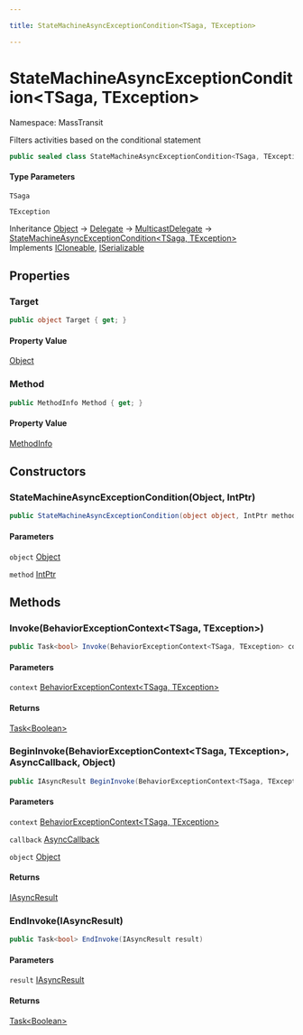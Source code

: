 ```yaml
---

title: StateMachineAsyncExceptionCondition<TSaga, TException>

---
```


# StateMachineAsyncExceptionCondition\<TSaga, TException\>

Namespace: MassTransit

Filters activities based on the conditional statement

```csharp
public sealed class StateMachineAsyncExceptionCondition<TSaga, TException> : MulticastDelegate, ICloneable, ISerializable
```

#### Type Parameters

`TSaga`<br/>

`TException`<br/>

Inheritance [Object](https://learn.microsoft.com/en-us/dotnet/api/system.object) → [Delegate](https://learn.microsoft.com/en-us/dotnet/api/system.delegate) → [MulticastDelegate](https://learn.microsoft.com/en-us/dotnet/api/system.multicastdelegate) → [StateMachineAsyncExceptionCondition\<TSaga, TException\>](../masstransit/statemachineasyncexceptioncondition-2)<br/>
Implements [ICloneable](https://learn.microsoft.com/en-us/dotnet/api/system.icloneable), [ISerializable](https://learn.microsoft.com/en-us/dotnet/api/system.runtime.serialization.iserializable)

## Properties

### **Target**

```csharp
public object Target { get; }
```

#### Property Value

[Object](https://learn.microsoft.com/en-us/dotnet/api/system.object)<br/>

### **Method**

```csharp
public MethodInfo Method { get; }
```

#### Property Value

[MethodInfo](https://learn.microsoft.com/en-us/dotnet/api/system.reflection.methodinfo)<br/>

## Constructors

### **StateMachineAsyncExceptionCondition(Object, IntPtr)**

```csharp
public StateMachineAsyncExceptionCondition(object object, IntPtr method)
```

#### Parameters

`object` [Object](https://learn.microsoft.com/en-us/dotnet/api/system.object)<br/>

`method` [IntPtr](https://learn.microsoft.com/en-us/dotnet/api/system.intptr)<br/>

## Methods

### **Invoke(BehaviorExceptionContext\<TSaga, TException\>)**

```csharp
public Task<bool> Invoke(BehaviorExceptionContext<TSaga, TException> context)
```

#### Parameters

`context` [BehaviorExceptionContext\<TSaga, TException\>](../masstransit/behaviorexceptioncontext-2)<br/>

#### Returns

[Task\<Boolean\>](https://learn.microsoft.com/en-us/dotnet/api/system.threading.tasks.task-1)<br/>

### **BeginInvoke(BehaviorExceptionContext\<TSaga, TException\>, AsyncCallback, Object)**

```csharp
public IAsyncResult BeginInvoke(BehaviorExceptionContext<TSaga, TException> context, AsyncCallback callback, object object)
```

#### Parameters

`context` [BehaviorExceptionContext\<TSaga, TException\>](../masstransit/behaviorexceptioncontext-2)<br/>

`callback` [AsyncCallback](https://learn.microsoft.com/en-us/dotnet/api/system.asynccallback)<br/>

`object` [Object](https://learn.microsoft.com/en-us/dotnet/api/system.object)<br/>

#### Returns

[IAsyncResult](https://learn.microsoft.com/en-us/dotnet/api/system.iasyncresult)<br/>

### **EndInvoke(IAsyncResult)**

```csharp
public Task<bool> EndInvoke(IAsyncResult result)
```

#### Parameters

`result` [IAsyncResult](https://learn.microsoft.com/en-us/dotnet/api/system.iasyncresult)<br/>

#### Returns

[Task\<Boolean\>](https://learn.microsoft.com/en-us/dotnet/api/system.threading.tasks.task-1)<br/>
